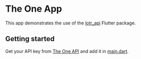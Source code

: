 # The One App

This app demonstrates the use of the [lotr_api](https://github.com/finkmoritz/lotr_api) Flutter package.

## Getting started

Get your API key from [The One API](https://the-one-api.dev/sign-up) and add it in [main.dart](lib/main.dart).
